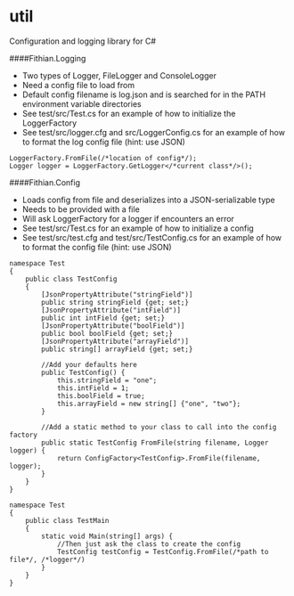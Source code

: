 util
====

Configuration and logging library for C#

####Fithian.Logging

* Two types of Logger, FileLogger and ConsoleLogger
* Need a config file to load from
 * Default config filename is log.json and is searched for in the PATH environment variable directories
 * See test/src/Test.cs for an example of how to initialize the LoggerFactory
 * See test/src/logger.cfg and src/LoggerConfig.cs for an example of how to format the log config file (hint: use JSON)

```
LoggerFactory.FromFile(/*location of config*/);
Logger logger = LoggerFactory.GetLogger</*current class*/>();
```

####Fithian.Config

* Loads config from file and deserializes into a JSON-serializable type
* Needs to be provided with a file
* Will ask LoggerFactory for a logger if encounters an error
* See test/src/Test.cs for an example of how to initialize a config
* See test/src/test.cfg and test/src/TestConfig.cs for an example of how to format the config file (hint: use JSON)

```
namespace Test
{
    public class TestConfig
    {
        [JsonPropertyAttribute("stringField")]
        public string stringField {get; set;}
        [JsonPropertyAttribute("intField")]
        public int intField {get; set;}
        [JsonPropertyAttribute("boolField")]
        public bool boolField {get; set;}
        [JsonPropertyAttribute("arrayField")]
        public string[] arrayField {get; set;}

        //Add your defaults here
        public TestConfig() {
            this.stringField = "one";
            this.intField = 1;
            this.boolField = true;
            this.arrayField = new string[] {"one", "two"};
        }

        //Add a static method to your class to call into the config factory
        public static TestConfig FromFile(string filename, Logger logger) {
            return ConfigFactory<TestConfig>.FromFile(filename, logger);
        }
    }
}

namespace Test
{
	public class TestMain
	{
		static void Main(string[] args) {
			//Then just ask the class to create the config
			TestConfig testConfig = TestConfig.FromFile(/*path to file*/, /*logger*/)
		}
	}
}

```